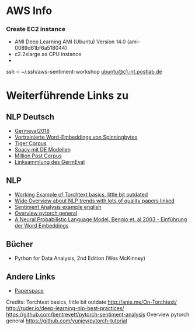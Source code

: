 # AWS Info
### Create EC2 instance
* AMI Deep Learning AMI (Ubuntu) Version 14.0 (ami-0089d61bf6a518044)
* c2.2xlarge as CPU instance
* 
ssh -i ~/.ssh/aws-sentiment-workshop ubuntu@c1.int.postlab.de

# Weiterführende Links zu
## NLP Deutsch
* [Germeval2018](https://projects.fzai.h-da.de/iggsa/projekt/)
* [Vortrainierte Word-Embeddings von Spinningbytes](https://www.spinningbytes.com/resources/wordembeddings/)
* [Tiger Corpus](http://www.ims.uni-stuttgart.de/forschung/ressourcen/korpora/tiger.html)
* [Spacy mit DE Modellen](https://spacy.io/)
* [Million Post Corpus](https://ofai.github.io/million-post-corpus/)
* [Linksammlung des GermEval](https://projects.fzai.h-da.de/iggsa/resources-tools-and-literature/)

## NLP
* [Working Example of Torchtext basics, little bit outdated](http://anie.me/On-Torchtext/)
* [Wide Overview about NLP trends with lots of quality papers linked](http://ruder.io/deep-learning-nlp-best-practices/)
* [Sentiment Analysis example english](https://github.com/bentrevett/pytorch-sentiment-analysis)
* [Overview pytorch general](https://github.com/yunjey/pytorch-tutorial)
* [A Neural Probabilistic Language Model, Bengio et. al 2003 - Einführung der Word Embeddings](http://www.jmlr.org/papers/volume3/bengio03a/bengio03a.pdf)

## Bücher
* Python for Data Analysis, 2nd Edition (Wes McKinney)

## Andere Links
* [Paperspace](https://www.paperspace.com/)


Credits:
Torchtext basics, little bit outdate http://anie.me/On-Torchtext/
http://ruder.io/deep-learning-nlp-best-practices/
https://github.com/bentrevett/pytorch-sentiment-analysis
Overview pytorch general https://github.com/yunjey/pytorch-tutorial